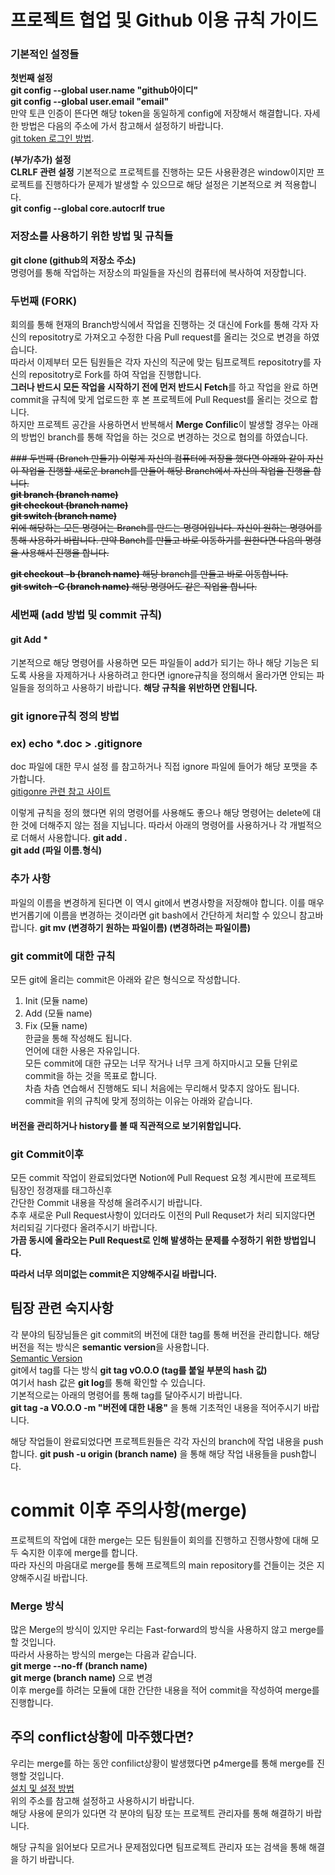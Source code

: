 # 프로젝트 협업 및 Github 이용 규칙 가이드

### 기본적인 설정들
**첫번째 설정**  
**git config --global user.name "github아이디"**  
**git config --global user.email "email"**  
만약 토큰 인증이 뜬다면 해당 token을 동일하게 config에 저장해서 해결합니다.
자세한 방법은 다음의 주소에 가서 참고해서 설정하기 바랍니다.  
[git token 로그인 방법](https://velog.io/@jini_eun/Github-2021%EB%85%84-8%EC%9B%94-13%EC%9D%BC%EB%B6%80%ED%84%B0-%ED%86%A0%ED%81%B0-%EC%9D%B8%EC%A6%9D-%EB%A1%9C%EA%B7%B8%EC%9D%B8-%EB%B3%80%ED%99%94).

**(부가/추가) 설정**  
**CLRLF 관련 설정**
기본적으로 프로젝트를 진행하는 모든 사용환경은 window이지만 프로젝트를 진행하다가 문제가 발생할 수 있으므로 해당 설정은 기본적으로 켜 적용합니다.  
**git config --global core.autocrlf true**  

### 저장소를 사용하기 위한 방법 및 규칙들

**git clone (github의 저장소 주소)**  
명령어를 통해 작업하는 저장소의 파일들을 자신의 컴퓨터에 복사하여 저장합니다.

### 두번째 (FORK)
회의를 통해 현재의 Branch방식에서 작업을 진행하는 것 대신에 Fork를 통해 각자 자신의 repositotry로 가져오고 수정한 다음 Pull request를 올리는 것으로 변경을 하였습니다.  
따라서 이제부터 모든 팀원들은 각자 자신의 직군에 맞는 팀프로젝트 repositotry를 자신의 repositotry로 Fork를 하여 작업을 진행합니다.  
**그러나 반드시 모든 작업을 시작하기 전에 먼저 반드시 Fetch**를 하고 작업을 완료 하면 commit을 규칙에 맞게 업로드한 후 본 프로젝트에 Pull Request를 올리는 것으로 합니다.  
하지만 프로젝트 공간을 사용하면서 반복해서 **Merge Confilic**이 발생할 경우는 아래의 방법인 branch를 통해 작업을 하는 것으로 변경하는 것으로 협의를 하였습니다.

~~### 두번째 (Branch 만들기)
이렇게 자신의 컴퓨터에 저장을 했다면 아래와 같이 자신이 작업을 진행할 새로운 branch를 만들어 해당 Branch에서 자신의 작업을 진행을 합니다.  
**git branch (branch name)**  
**git checkout (branch name)**  
**git switch (branch name)**  
위에 해당하는 모든 명령어는 Branch를 만드는 명령어입니다. 
자신이 원하는 명령어를 통해 사용하기 바랍니다.
만약 Banch를 만들고 바로 이동하기를 원한다면 다음의 명령을 사용해셔 진행을 합니다.~~

~~**git checkout -b (branch name)**  해당 branch를 만들고 바로 이동합니다.  
**git switch -C (branch name)**  해당 명령어도 같은 작업을 합니다.~~

### 세번째 (add 방법 및 commit 규칙)
#### git Add *
기본적으로 해당 명령어를 사용하면 모든 파일들이 add가 되기는 하나 해당 기능은 되도록 사용을 자제하거나 사용하려고 한다면 ignore규칙을 정의해서 올라가면 안되는 파일들을 정의하고 사용하기 바랍니다.
**해당 규칙을 위반하면 안됩니다.**  

### git ignore규칙 정의 방법
### ex) echo *.doc > .gitignore

doc 파일에 대한 무시 설정
를 참고하거나 직접 ignore 파일에 들어가 해당 포맷을 추가합니다.  
[gitigonre 관련 참고 사이트](https://velog.io/@psk84/.gitignore-%EC%A0%81%EC%9A%A9%ED%95%98%EA%B8%B0)

이렇게 규칙을 정의 했다면 위의 명령어를 사용해도 좋으나 해당 명령어는 delete에 대한 것에 더해주지 않는 점을 지닙니다.
따라서 아래의 명령어를 사용하거나 각 개벌적으로 더해서 사용합니다.
**git add .**  
**git add (파일 이름.형식)**  

### 추가 사항
파일의 이름을 변경하게 된다면 이 역시 git에서 변경사항을 저장해야 합니다.
이를 매우 번거롭기에 이름을 변경하는 것이라면 git bash에서 간단하게 처리할 수 있으니 참고바랍니다.
**git mv (변경하기 원하는 파일이름) (변경하려는 파일이름)**  

### git commit에 대한 규칙
모든 git에 올리는 commit은 아래와 같은 형식으로 작성합니다.
1. Init (모듈 name)  
2. Add  (모듈 name)  
3. Fix  (모듈 name)  
한글을 통해 작성해도 됩니다.  
언어에 대한 사용은 자유입니다.  
모든 commit에 대한 규모는 너무 작거나 너무 크게 하지마시고 모듈 단위로 commit을 하는 것을 목표로 합니다.  
차츰 차츰 연습해서 진행해도 되니 처음에는 무리해서 맞추지 않아도 됩니다.  
commit을 위의 규칙에 맞게 정의하는 이유는 아래와 같습니다.  
#### 버전을 관리하거나 history를 볼 때 직관적으로 보기위함입니다.

### git Commit이후  
모든 commit 작업이 완료되었다면 Notion에 Pull Request 요청 계시판에 프로젝트 팀장인 정경재를 태그하신후  
간단한 Commit 내용을 작성해 올려주시기 바랍니다.  
추후 새로운 Pull Request사항이 있더라도 이전의 Pull Requset가 처리 되지않다면 처리되길 기다렸다 올려주시기 바랍니다.  
**가끔 동시에 올라오는 Pull Request로 인해 발생하는 문제를 수정하기 위한 방법입니다.**

**따라서 너무 의미없는 commit은 지양해주시길 바랍니다.**

## 팀장 관련 숙지사항
각 분야의 팀장님들은 git commit의 버전에 대한 tag를 통해 버전을 관리합니다.
해당 버전을 적는 방식은 **semantic version**을 사용합니다.  
[Semantic Version](https://ohgyun.com/382)  
git에서 tag를 다는 방식
**git tag vO.O.O (tag를 붙일 부분의 hash 값)**  
여기서 hash 값은 **git log**를 통해 확인할 수 있습니다.  
기본적으로는 아래의 명령어를 통해 tag를 달아주시기 바랍니다.  
**git tag -a VO.O.O -m "버전에 대한 내용"** 을 통해 기초적인 내용을 적어주시기 바랍니다.

해당 작업들이 완료되었다면 프로젝트원들은 각각 자신의 branch에 작업 내용을 push합니다.
**git push -u origin (branch name)** 을 통해 해당 작업 내용들을 push합니다.

# commit 이후 주의사항(merge)
프로젝트의 작업에 대한 merge는 모든 팀원들이 회의를 진행하고 진행사항에 대해 모두 숙지한 이후에 merge를 합니다.  
따라 자신의 마음대로 merge를 통해 프로젝트의 main repository를 건들이는 것은 지양해주시길 바랍니다.
</br>

### Merge 방식
많은 Merge의 방식이 있지만 우리는 Fast-forward의 방식을 사용하지 않고 merge를 할 것입니다.  
따라서 사용하는 방식의 merge는 다음과 같습니다.  
**git merge --no-ff (branch name)**  
**git merge (branch name)** 으로 변경  
이후 merge를 하려는 모듈에 대한 간단한 내용을 적어 commit을 작성하여 merge를 진행합니다.

## 주의 conflict상황에 마주했다면?
우리는 merge를 하는 동안 confilict상황이 발생했다면 p4merge를 통해 merge를 진행할 것입니다.  
[설치 및 설정 방법](https://teddylee777.github.io/git/study-git-2)  
위의 주소를 참고해 설정하고 사용하시기 바랍니다.  
해당 사용에 문의가 있다면 각 분야의 팀장 또는 프로젝트 관리자를 통해 해결하기 바랍니다.

해당 규칙을 읽어보다 모르거나 문제점있다면 팀프로젝트 관리자 또는 검색을 통해 해결을 하기 바랍니다.
